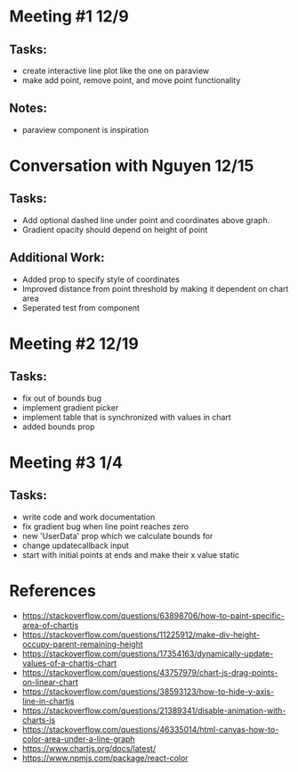 # Meeting #1 12/9
## Tasks: 
- create interactive line plot like the one on paraview
- make add point, remove point, and move point functionality

## Notes:
- paraview component is inspiration

# Conversation with Nguyen 12/15
## Tasks:
- Add optional dashed line under point and coordinates above graph.
- Gradient opacity should depend on height of point

## Additional Work:
- Added prop to specify style of coordinates
- Improved distance from point threshold by making it dependent on chart area
- Seperated test from component

# Meeting #2 12/19
## Tasks:
- fix out of bounds bug 
- implement gradient picker
- implement table that is synchronized with values in chart
- added bounds prop

# Meeting #3 1/4
## Tasks:
- write code and work documentation
- fix gradient bug when line point reaches zero
- new 'UserData' prop which we calculate bounds for
- change updatecallback input
- start with initial points at ends and make their x value static


# References
- https://stackoverflow.com/questions/63898706/how-to-paint-specific-area-of-chartjs
- https://stackoverflow.com/questions/11225912/make-div-height-occupy-parent-remaining-height
- https://stackoverflow.com/questions/17354163/dynamically-update-values-of-a-chartjs-chart
- https://stackoverflow.com/questions/43757979/chart-js-drag-points-on-linear-chart
- https://stackoverflow.com/questions/38593123/how-to-hide-y-axis-line-in-chartjs
- https://stackoverflow.com/questions/21389341/disable-animation-with-charts-js
- https://stackoverflow.com/questions/46335014/html-canvas-how-to-color-area-under-a-line-graph
- https://www.chartjs.org/docs/latest/
- https://www.npmjs.com/package/react-color
